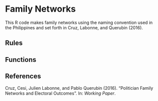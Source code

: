 # Family Networks
This R code makes family networks using the naming convention used in the Philippines and set forth in Cruz, Labonne, and Querubin (2016).

## Rules

## Functions


## References

Cruz, Cesi, Julien Labonne, and Pablo Querubin (2016). “Politician Family Networks and Electoral Outcomes”. In: *Working Paper*.
